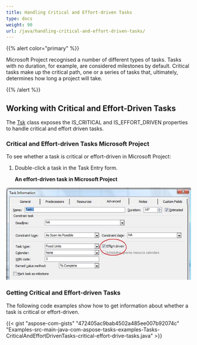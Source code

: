 ```yaml
---
title: Handling Critical and Effort-driven Tasks
type: docs
weight: 90
url: /java/handling-critical-and-effort-driven-tasks/
---
```


{{% alert color="primary" %}} 

Microsoft Project recognised a number of different types of tasks. Tasks with no duration, for example, are considered milestones by default. Critical tasks make up the critical path, one or a series of tasks that, ultimately, determines how long a project will take.

{{% /alert %}} 
## **Working with Critical and Effort-Driven Tasks**
The [Tsk](https://apireference.aspose.com/tasks/java/com.aspose.tasks/Tsk) class exposes the IS_CRITICAL and IS_EFFORT_DRIVEN properties to handle critical and effort driven tasks.
### **Critical and Effort-driven Tasks Microsoft Project**
To see whether a task is critical or effort-driven in Microsoft Project:

1. Double-click a task in the Task Entry form. 

   **An effort-driven task in Microsoft Project** 

![todo:image_alt_text](handling-critical-and-effort-driven-tasks_1.png)
### **Getting Critical and Effort-driven Tasks**
The following code examples show how to get information about whether a task is critical or effort-driven.

{{< gist "aspose-com-gists" "472405ac9bab4502a485ee007b92074c" "Examples-src-main-java-com-aspose-tasks-examples-Tasks-CriticalAndEffortDrivenTasks-critical-effort-drive-tasks.java" >}}
